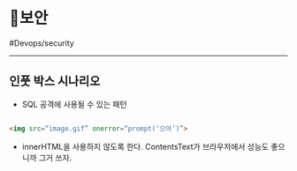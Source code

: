 # 🔐보안

#Devops/security


---

## 인풋 박스 시나리오

* SQL 공격에 사용될 수 있는 패턴 

```html

<img src=“image.gif” onerror=“prompt(‘으아’)”>

```

* innerHTML을 사용하지 않도록 한다. ContentsText가 브라우저에서 성능도 좋으니까 그거 쓰자.
